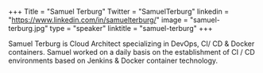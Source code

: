 +++ Title = "Samuel Terburg" Twitter = "SamuelTerburg" linkedin = "https://www.linkedin.com/in/samuelterburg/" image = "samuel-terburg.jpg" type = "speaker" linktitle = "samuel-terburg" +++

Samuel Terburg is  Cloud Architect specializing in DevOps, CI/ CD & Docker containers. Samuel worked on a daily basis on the establishment of CI / CD environments based on Jenkins & Docker container technology. 
